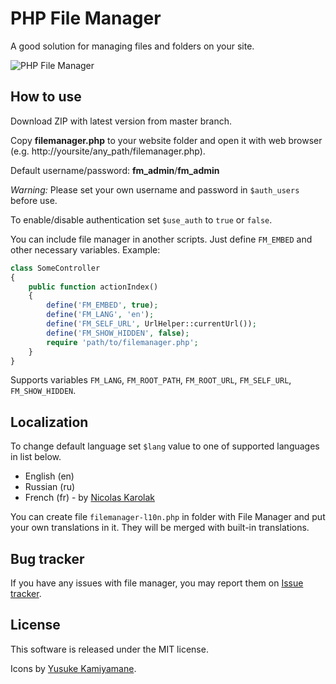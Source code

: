 # PHP File Manager

A good solution for managing files and folders on your site.

![PHP File Manager](https://raw.github.com/alexantr/filemanager/master/phpfm.png)

## How to use

Download ZIP with latest version from master branch.

Copy **filemanager.php** to your website folder and open it with web browser
(e.g. http://yoursite/any_path/filemanager.php).

Default username/password: **fm_admin**/**fm_admin**

*Warning:* Please set your own username and password in ```$auth_users``` before use.

To enable/disable authentication set ```$use_auth``` to ```true``` or ```false```.

You can include file manager in another scripts. Just define `FM_EMBED` and other necessary variables. Example:

```php
class SomeController
{
    public function actionIndex()
    {
        define('FM_EMBED', true);
        define('FM_LANG', 'en');
        define('FM_SELF_URL', UrlHelper::currentUrl());
        define('FM_SHOW_HIDDEN', false);
        require 'path/to/filemanager.php';
    }
}
```

Supports variables `FM_LANG`, `FM_ROOT_PATH`, `FM_ROOT_URL`, `FM_SELF_URL`, `FM_SHOW_HIDDEN`.

## Localization

To change default language set ```$lang``` value to one of supported languages in list below.

* English (en)
* Russian (ru)
* French (fr) - by [Nicolas Karolak](https://github.com/nikaro)

You can create file `filemanager-l10n.php` in folder with File Manager and put your own translations in it.
They will be merged with built-in translations.

## Bug tracker

If you have any issues with file manager, you may report them on
[Issue tracker](https://github.com/alexantr/filemanager/issues).

## License

This software is released under the MIT license.

Icons by [Yusuke Kamiyamane](http://p.yusukekamiyamane.com/).

